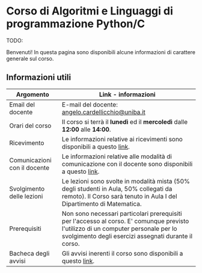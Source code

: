 # Corso di Algoritmi e Linguaggi di programmazione Python/C

TODO:

Benvenuti! In questa pagina sono disponibili alcune informazioni di carattere generale sul corso.

## Informazioni utili

| Argomento                    | Link - informazioni                                                                                                                                                                        |
| ---------------------------- | ------------------------------------------------------------------------------------------------------------------------------------------------------------------------------------------ |
| Email del docente            | E-mail del docente: [angelo.cardellicchio@uniba.it](mailto:angelo.cardellicchio@uniba.it)                                                                                                  |
| Orari del corso              | Il corso si terrà il **lunedì** ed il **mercoledì** dalle **12:00** alle **14:00**.                                                                                                        |
| Ricevimento                  | Le informazioni relative ai ricevimenti sono disponibili a questo [link](./ricevimento.md).                                                                                                  |
| Comunicazioni con il docente | Le informazioni relative alle modalità di comunicazione con il docente sono disponibili a questo [link](./comunicazioni/standard.md).                                                                 |
| Svolgimento delle lezioni    | Le lezioni sono svolte in modalità mista (50% degli studenti in Aula, 50% collegati da remoto). Il Corso sarà tenuto in Aula I del Dipartimento di Matematica.                             |
| Prerequisiti                 | Non sono necessari particolari prerequisiti per l'accesso al corso. E' comunque previsto l'utilizzo di un computer personale per lo svolgimento degli esercizi assegnati durante il corso. |
| Bacheca degli avvisi         | Gli avvisi inerenti il corso sono disponibili a questo [link](./bacheca.md).                                                                                                                 |
